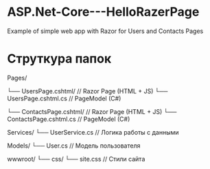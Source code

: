 # ASP.Net-Core---HelloRazerPage
Example of simple web app with Razor for Users and Contacts Pages 

Струткура папок
====
Pages/

└── UsersPage.cshtml/         // Razor Page (HTML + JS)
    └── UsersPage.cshtml.cs   // PageModel (C#)
    
└── ContactsPage.cshtml/      // Razor Page (HTML + JS)
    └── ContactsPage.cshtml.cs   // PageModel (C#)
    
Services/
└── UserService.cs          // Логика работы с данными

Models/
└── User.cs                 // Модель пользователя

wwwroot/
└── css/
    └── site.css            // Стили сайта
